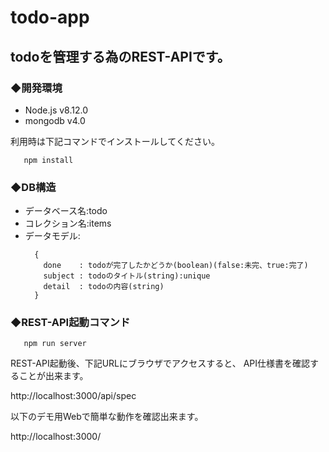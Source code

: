 # todo-app
  
## todoを管理する為のREST-APIです。  
  
  
  
### ◆開発環境
  
  
* Node.js v8.12.0  
* mongodb v4.0  
  
利用時は下記コマンドでインストールしてください。  
  
```npm:command
   npm install
```
  
### ◆DB構造
  
* データベース名:todo
* コレクション名:items
* データモデル:  
  ```
    {
      done    : todoが完了したかどうか(boolean)(false:未完、true:完了)
      subject : todoのタイトル(string):unique
      detail  : todoの内容(string)
    }
  ```
  
### ◆REST-API起動コマンド
  
  ```npm:command
     npm run server
  ```
  
REST-API起動後、下記URLにブラウザでアクセスすると、
API仕様書を確認することが出来ます。
  
http://localhost:3000/api/spec
  
  
    
以下のデモ用Webで簡単な動作を確認出来ます。  
  
http://localhost:3000/
